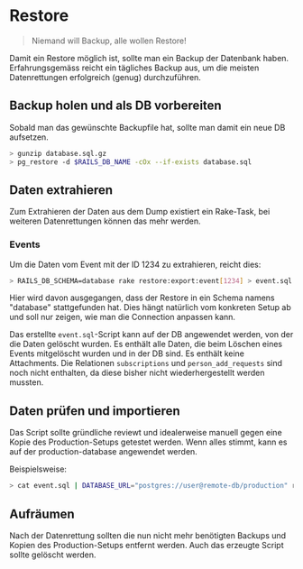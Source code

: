 # Restore

> Niemand will Backup, alle wollen Restore!

Damit ein Restore möglich ist, sollte man ein Backup der Datenbank haben. Erfahrungsgemäss reicht ein tägliches Backup aus, um die meisten Datenrettungen erfolgreich (genug) durchzuführen.

## Backup holen und als DB vorbereiten

Sobald man das gewünschte Backupfile hat, sollte man damit ein neue DB aufsetzen.

```bash
> gunzip database.sql.gz
> pg_restore -d $RAILS_DB_NAME -cOx --if-exists database.sql
```

## Daten extrahieren

Zum Extrahieren der Daten aus dem Dump existiert ein Rake-Task, bei weiteren Datenrettungen können das mehr werden.

### Events

Um die Daten vom Event mit der ID 1234 zu extrahieren, reicht dies:

```bash
> RAILS_DB_SCHEMA=database rake restore:export:event[1234] > event.sql
```

Hier wird davon ausgegangen, dass der Restore in ein Schema namens "database" stattgefunden hat. Dies hängt natürlich vom konkreten Setup ab und soll nur zeigen, wie man die Connection anpassen kann.

Das erstellte `event.sql`-Script kann auf der DB angewendet werden, von der die Daten gelöscht wurden. Es enthält alle Daten, die beim Löschen eines Events mitgelöscht wurden und in der DB sind. Es enthält keine Attachments. Die Relationen `subscriptions` und `person_add_requests` sind noch nicht enthalten, da diese bisher nicht wiederhergestellt werden mussten.

## Daten prüfen und importieren

Das Script sollte gründliche reviewt und idealerweise manuell gegen eine Kopie des Production-Setups getestet werden. Wenn alles stimmt, kann es auf der production-database angewendet werden.

Beispielsweise:

```bash
> cat event.sql | DATABASE_URL="postgres://user@remote-db/production" rails db -p
```

## Aufräumen

Nach der Datenrettung sollten die nun nicht mehr benötigten Backups und Kopien des Production-Setups entfernt werden. Auch das erzeugte Script sollte gelöscht werden.
